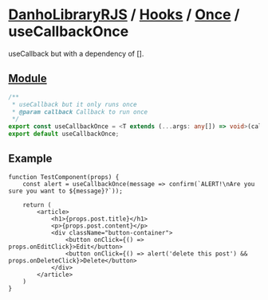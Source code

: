 # [DanhoLibraryRJS](../../index.md) / [Hooks](../index.md) / [Once](./index.md) / useCallbackOnce
useCallback but with a dependency of [].

## [Module](../../../src/hooks/once/useCallbackOnce.ts)
```ts
/**
 * useCallback but it only runs once
 * @param callback Callback to run once
 */
export const useCallbackOnce = <T extends (...args: any[]) => void>(callback: T) => useCallback(callback, []);
export default useCallbackOnce;
```

## Example
```tsx
function TestComponent(props) {
    const alert = useCallbackOnce(message => confirm(`ALERT!\nAre you sure you want to ${message}?`));

    return (
        <article>
            <h1>{props.post.title}</h1>
            <p>{props.post.content}</p>
            <div className="button-container">
                <button onClick={() => props.onEditClick}>Edit</button>
                <button onClick={() => alert('delete this post') && props.onDeleteClick}>Delete</button>
            </div>
        </article>
    )
}
```